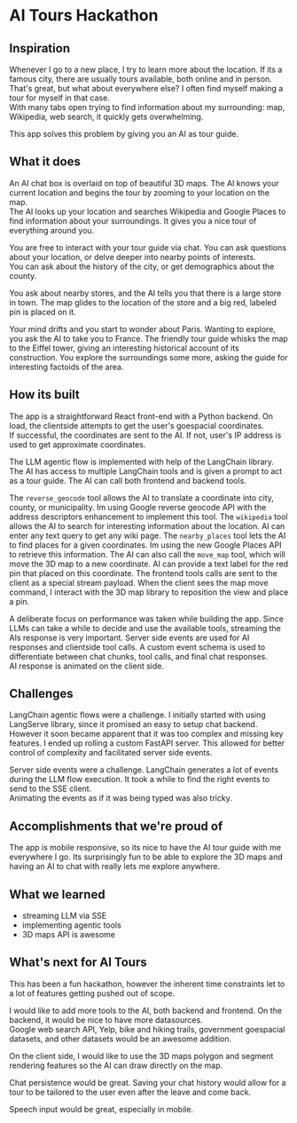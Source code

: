# AI Tours Hackathon

## Inspiration

Whenever I go to a new place, I try to learn more about the location.  If its a famous city, there are usually tours available, both online and in person.  
That's great, but what about everywhere else? I often find myself making a tour for myself in that case.  
With many tabs open trying to find information about my surrounding: map, Wikipedia, web search, it quickly gets overwhelming.  

This app solves this problem by giving you an AI as tour guide.

## What it does

An AI chat box is overlaid on top of beautiful 3D maps.  The AI knows your current location and begins the tour by zooming to your location on the map.  
The AI looks up your location and searches Wikipedia and Google Places to find information about your surroundings.  It gives you a nice tour of everything around you.

You are free to interact with your tour guide via chat.  You can ask questions about your location, or delve deeper into nearby points of interests.  
You can ask about the history of the city, or get demographics about the county.  

You ask about nearby stores, and the AI tells you that there is a large store in town.  The map glides to the location of the store and a big red, labeled pin is placed on it.

Your mind drifts and you start to wonder about Paris.  Wanting to explore, you ask the AI to take you to France.  The friendly tour guide whisks the map to the Eiffel tower,
giving an interesting historical account of its construction. You explore the surroundings some more, asking the guide for interesting factoids of the area.

## How its built

The app is a straightforward React front-end with a Python backend.  On load, the clientside attempts to get the user's goespacial coordinates.  
If successful, the coordinates are sent to the AI.  If not, user's IP address is used to get approximate coordinates.

The LLM agentic flow is implemented with help of the LangChain library.  The AI has access to multiple LangChain tools and is given a prompt to act as a tour guide.
The AI can call both frontend and backend tools.

The `reverse_geocode` tool allows the AI to translate a coordinate into city, county, or municipality.  Im using Google reverse geocode API with the address descriptors enhancement to implement this tool.
The `wikipedia` tool allows the AI to search for interesting information about the location.  AI can enter any text query to get any wiki page.
The `nearby_places` tool lets the AI to find places for a given coordinates.  Im using the new Google Places API to retrieve this information.
The AI can also call the `move_map` tool, which will move the 3D map to a new coordinate.  AI can provide a text label for the red pin that placed on this coordinate.
The frontend tools calls are sent to the client as a special stream payload.  When the client sees the map move command, I interact with the 3D map library to reposition the view and place a pin.

A deliberate focus on performance was taken while building the app.  Since LLMs can take a while to decide and use the available tools, streaming the AIs response is very important.
Server side events are used for AI responses and clientside tool calls.  A custom event schema is used to differentiate between chat chunks, tool calls, and final chat responses.  
AI response is animated on the client side.

## Challenges

LangChain agentic flows were a challenge.  I initially started with using LangServe library, since it promised an easy to setup chat backend.  However it soon became apparent that it was too complex and missing key features.
I ended up rolling a custom FastAPI server.  This allowed for better control of complexity and facilitated server side events.

Server side events were a challenge.  LangChain generates a lot of events during the LLM flow execution.  It took a while to find the right events to send to the SSE client.  
Animating the events as if it was being typed was also tricky.

## Accomplishments that we're proud of

The app is mobile responsive, so its nice to have the AI tour guide with me everywhere I go.  Its surprisingly fun to be able to explore the 3D maps and having an AI to chat with really lets me explore anywhere.

## What we learned

- streaming LLM via SSE
- implementing agentic tools
- 3D maps API is awesome

## What's next for AI Tours

This has been a fun hackathon, however the inherent time constraints let to a lot of features getting pushed out of scope.

I would like to add more tools to the AI, both backend and frontend.  On the backend, it would be nice to have more datasources.  
Google web search API, Yelp, bike and hiking trails, government goespacial datasets, and other datasets would be an awesome addition.

On the client side, I would like to use the 3D maps polygon and segment rendering features so the AI can draw directly on the map.

Chat persistence would be great.  Saving your chat history would allow for a tour to be tailored to the user even after the leave and come back.

Speech input would be great, especially in mobile. 
